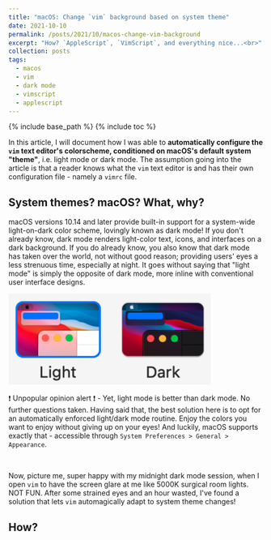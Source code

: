 ```yaml
---
title: "macOS: Change `vim` background based on system theme"
date: 2021-10-10
permalink: /posts/2021/10/macos-change-vim-background
excerpt: "How? `AppleScript`, `VimScript`, and everything nice...<br>"
collection: posts
tags:
  - macos
  - vim
  - dark mode
  - vimscript
  - applescript
---
```


{% include base_path %}
{% include toc %}

In this article, I will document how I was able to **automatically configure the `vim` text editor's colorscheme, conditioned on macOS's default system "theme"**, i.e. light mode or dark mode.
The assumption going into the article is that a reader knows what the `vim` text editor is and has their own configuration file - namely a `vimrc` file.

## System themes? macOS? What, why?

macOS versions 10.14 and later provide built-in support for a system-wide light-on-dark color scheme, lovingly known as dark mode!
If you don't already know, dark mode renders light-color text, icons, and interfaces on a dark background.
If you do already know, you also know that dark mode has taken over the world, not without good reason; providing users' eyes a less strenuous time, especially at night.
It goes without saying that "light mode" is simply the opposite of dark mode, more inline with conventional user interface designs.

<img src="/images/posts/macos-vim-theme/lightvsdark.png"
     alt="Light mode vs dark mode"
     style="width:400px;height:180px;"/>

:exclamation: Unpopular opinion alert :exclamation: - Yet, light mode is better than dark mode.
No further questions taken.
Having said that, the best solution here is to opt for an automatically enforced light/dark mode routine.
Enjoy the colors you want to enjoy without giving up on your eyes!
And luckily, macOS supports exactly that - accessible through `System Preferences > General > Appearance`.

<br style="line-height:2px">

Now, picture me, super happy with my midnight dark mode session, when I open `vim` to have the screen glare at me like 5000K surgical room lights.
NOT FUN.
After some strained eyes and an hour wasted, I've found a solution that lets `vim` automagically adapt to system theme changes!

## How?
